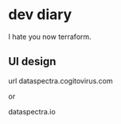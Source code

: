 # dev diary

I hate you now terraform.

## UI design

url dataspectra.cogitovirus.com

or

dataspectra.io
